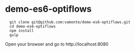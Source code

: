 # demo-es6-optiflows
```
  git clone git@github.com:vamonte/demo-es6-optiflows.git
  cd demo-es6-optiflows
  npm install
  gulp
```
  
Open your browser and go to http://localhost:8080
